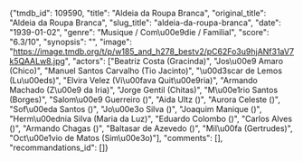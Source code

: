 {"tmdb_id": 109590, "title": "Aldeia da Roupa Branca", "original_title": "Aldeia da Roupa Branca", "slug_title": "aldeia-da-roupa-branca", "date": "1939-01-02", "genre": "Musique / Com\u00e9die / Familial", "score": "6.3/10", "synopsis": "", "image": "https://image.tmdb.org/t/p/w185_and_h278_bestv2/pC62Fo3u9hjANf31aV7k5QAALw8.jpg", "actors": ["Beatriz Costa (Gracinda)", "Jos\u00e9 Amaro (Chico)", "Manuel Santos Carvalho (Tio Jacinto)", "\u00d3scar de Lemos (Lu\u00eds)", "Elvira Velez (Vi\u00fava Quit\u00e9ria)", "Armando Machado (Z\u00e9 da Iria)", "Jorge Gentil (Chitas)", "M\u00e1rio Santos (Borges)", "Salom\u00e9 Guerreiro ()", "Aida Ultz ()", "Aurora Celeste ()", "Sof\u00eda Santos ()", "Jo\u00e3o Silva ()", "Joaquim Manique ()", "Herm\u00ednia Silva (Maria da Luz)", "Eduardo Colombo ()", "Carlos Alves ()", "Armando Chagas ()", "Baltasar de Azevedo ()", "Mil\u00fa (Gertrudes)", "Oct\u00e1vio de Matos (Sim\u00e3o)"], "comments": [], "recommandations_id": []}